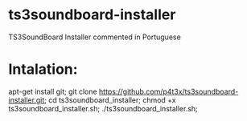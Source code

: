 # ts3soundboard-installer
TS3SoundBoard Installer commented in Portuguese
# Intalation:
apt-get install git;
git clone https://github.com/p4t3x/ts3soundboard-installer.git;
cd ts3soundboard_installer;
chmod +x ts3soundboard_installer.sh;
./ts3soundboard_installer.sh;
